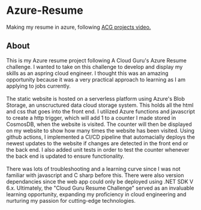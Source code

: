 # Azure-Resume
Making my resume in azure, following [ACG projects video.](https://youtu.be/ieYrBWmkfno)

## About
This is my Azure resume project following A Cloud Guru's Azure Resume challenge. 
I wanted to take on this challenge to develop and display my skills as an aspring cloud engineer.
I thought this was an amazing opportunity because it was a very practical approach to learning as I am 
applying to jobs currently. \
\
The static website is hosted on a serverless platform using Azure's Blob Storage,
an unscructured data cloud storage system. This holds all the html and css that goes into the front end. 
I utilized Azure functions and javascript to create a http trigger, which will add 1 to a counter I made stored in CosmosDB, when the website is visited.
The counter will then be displayed on my website to show how many times the website has been visited.
Using github actions, I implemented a CI/CD pipeline that automacially deploys the newest updates to the website if
changes are detected in the front end or the back end. I also added unit tests in order to test the counter whenever the back end is updated
to ensure functionality. \
\
There was lots of troubleshooting and a learning curve since I was not familiar with javascript and C sharp before this. There were also version dependancies 
since the web app could only be deployed using .NET SDK V 6.x. Ultimately, the "Cloud Guru Resume Challenge" served as an invaluable learning opportunity, 
expanding my proficiency in cloud engineering and nurturing my passion for cutting-edge technologies.

